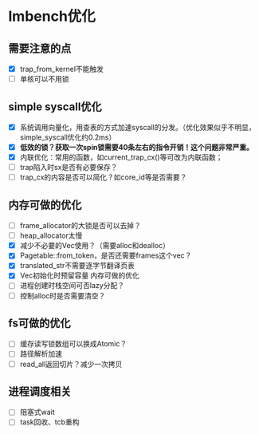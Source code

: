 # lmbench优化

## 需要注意的点

- [X] trap_from_kernel不能触发
- [ ] 单核可以不用锁

## simple syscall优化

- [X] 系统调用向量化，用查表的方式加速syscall的分发。（优化效果似乎不明显，simple_syscall优化约0.2ms）
- [X] **低效的锁？获取一次spin锁需要40条左右的指令开销！这个问题非常严重。**
- [X] 内联优化：常用的函数，如current_trap_cx()等可改为内联函数；
- [ ] trap陷入时sx是否有必要保存？
- [ ] trap_cx的内容是否可以简化？如core_id等是否需要？

## 内存可做的优化

- [ ] frame_allocator的大锁是否可以去掉？
- [ ] heap_allocator太慢
- [X] 减少不必要的Vec使用？（需要alloc和dealloc）
- [X] Pagetable::from_token，是否还需要frames这个vec？
- [X] translated_str不需要逐字节翻译页表
- [X] Vec初始化时预留容量
  内存可做的优化
- [ ] 进程创建时栈空间可否lazy分配？
- [ ] 控制alloc时是否需要清空？

## fs可做的优化

- [ ] 缓存读写锁数组可以换成Atomic？
- [ ] 路径解析加速
- [ ] read_all返回切片？减少一次拷贝

## 进程调度相关

- [ ] 阻塞式wait
- [ ] task回收、tcb重构
